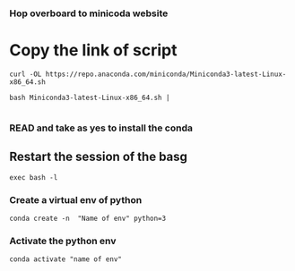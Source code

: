 ### Hop overboard to minicoda website
# Copy the link of script
```
curl -OL https://repo.anaconda.com/miniconda/Miniconda3-latest-Linux-x86_64.sh
```

```
bash Miniconda3-latest-Linux-x86_64.sh | 
 
```

### READ and take as yes to install the conda
## Restart the session of the basg
```
exec bash -l 
```

### Create a virtual env of python
```
conda create -n  "Name of env" python=3
```


### Activate the python env
```
conda activate "name of env"
```
